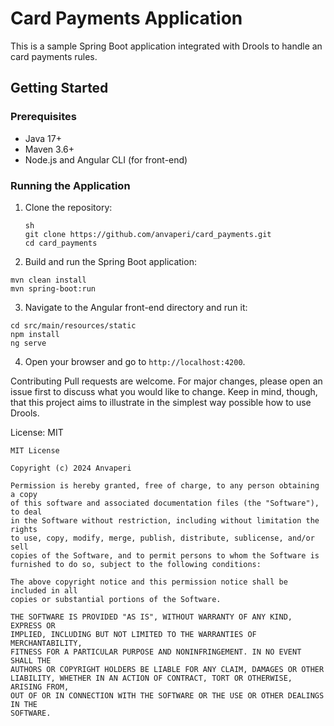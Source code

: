 # Card Payments Application

This is a sample Spring Boot application integrated with Drools to handle an card payments rules.

## Getting Started

### Prerequisites

- Java 17+
- Maven 3.6+
- Node.js and Angular CLI (for front-end)

### Running the Application

1. Clone the repository:

   ```
   sh
   git clone https://github.com/anvaperi/card_payments.git
   cd card_payments
   ```

2. Build and run the Spring Boot application:

  ```
  mvn clean install
  mvn spring-boot:run
  ```
   
3. Navigate to the Angular front-end directory and run it:

  ```
  cd src/main/resources/static
  npm install
  ng serve
  ```

4. Open your browser and go to `http://localhost:4200`.

Contributing
Pull requests are welcome. For major changes, please open an issue first to discuss what you would like to change. 
Keep in mind, though, that this project aims to illustrate in the simplest way possible how to use Drools.

License: MIT
```
MIT License

Copyright (c) 2024 Anvaperi

Permission is hereby granted, free of charge, to any person obtaining a copy
of this software and associated documentation files (the "Software"), to deal
in the Software without restriction, including without limitation the rights
to use, copy, modify, merge, publish, distribute, sublicense, and/or sell
copies of the Software, and to permit persons to whom the Software is
furnished to do so, subject to the following conditions:

The above copyright notice and this permission notice shall be included in all
copies or substantial portions of the Software.

THE SOFTWARE IS PROVIDED "AS IS", WITHOUT WARRANTY OF ANY KIND, EXPRESS OR
IMPLIED, INCLUDING BUT NOT LIMITED TO THE WARRANTIES OF MERCHANTABILITY,
FITNESS FOR A PARTICULAR PURPOSE AND NONINFRINGEMENT. IN NO EVENT SHALL THE
AUTHORS OR COPYRIGHT HOLDERS BE LIABLE FOR ANY CLAIM, DAMAGES OR OTHER
LIABILITY, WHETHER IN AN ACTION OF CONTRACT, TORT OR OTHERWISE, ARISING FROM,
OUT OF OR IN CONNECTION WITH THE SOFTWARE OR THE USE OR OTHER DEALINGS IN THE
SOFTWARE.
```
